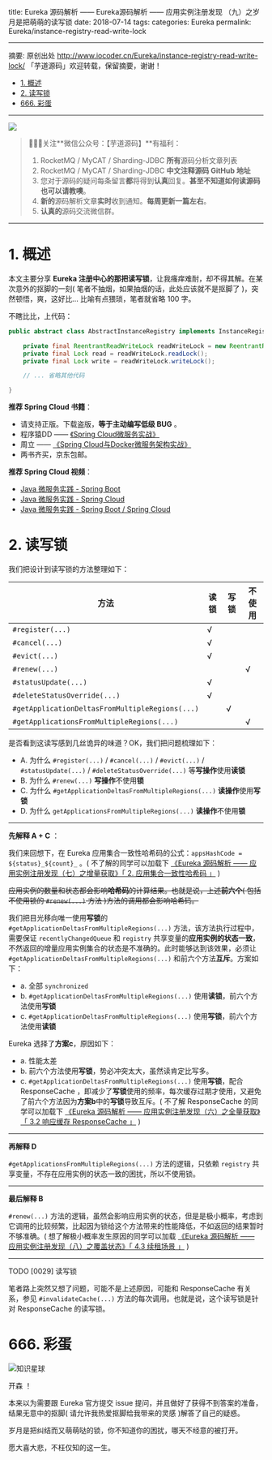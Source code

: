 title: Eureka 源码解析 —— Eureka源码解析 —— 应用实例注册发现 （九）之岁月是把萌萌的读写锁
date: 2018-07-14
tags:
categories: Eureka
permalink: Eureka/instance-registry-read-write-lock

---

摘要: 原创出处 http://www.iocoder.cn/Eureka/instance-registry-read-write-lock/ 「芋道源码」欢迎转载，保留摘要，谢谢！

- [1. 概述](http://www.iocoder.cn/Eureka/instance-registry-read-write-lock/)
- [2. 读写锁](http://www.iocoder.cn/Eureka/instance-registry-read-write-lock/)
- [666. 彩蛋](http://www.iocoder.cn/Eureka/instance-registry-read-write-lock/)

-------

![](http://www.iocoder.cn/images/common/wechat_mp_2017_07_31.jpg)

> 🙂🙂🙂关注**微信公众号：【芋道源码】**有福利：  
> 1. RocketMQ / MyCAT / Sharding-JDBC **所有**源码分析文章列表  
> 2. RocketMQ / MyCAT / Sharding-JDBC **中文注释源码 GitHub 地址**  
> 3. 您对于源码的疑问每条留言**都**将得到**认真**回复。**甚至不知道如何读源码也可以请教噢**。  
> 4. **新的**源码解析文章**实时**收到通知。**每周更新一篇左右**。  
> 5. **认真的**源码交流微信群。

---

# 1. 概述

本文主要分享 **Eureka 注册中心的那把读写锁**，让我瘙痒难耐，却不得其解。在某次意外的抠脚的一刻( 笔者不抽烟，如果抽烟的话，此处应该就不是抠脚了 )，突然顿悟，爽，这好比... 比喻有点猥琐，笔者就省略 100 字。

不瞎比比，上代码：

```Java
public abstract class AbstractInstanceRegistry implements InstanceRegistry {

    private final ReentrantReadWriteLock readWriteLock = new ReentrantReadWriteLock();
    private final Lock read = readWriteLock.readLock();
    private final Lock write = readWriteLock.writeLock();

    // ... 省略其他代码

}
```

**推荐 Spring Cloud 书籍**：

* 请支持正版。下载盗版，**等于主动编写低级 BUG** 。
* 程序猿DD —— [《Spring Cloud微服务实战》](https://union-click.jd.com/jdc?d=505Twi)
* 周立 —— [《Spring Cloud与Docker微服务架构实战》](https://union-click.jd.com/jdc?d=k3sAaK)
* 两书齐买，京东包邮。

**推荐 Spring Cloud 视频**：

* [Java 微服务实践 - Spring Boot](https://segmentfault.com/ls/1650000011063780?r=bPN0Ir)
* [Java 微服务实践 - Spring Cloud](https://segmentfault.com/ls/1650000011386794?r=bPN0Ir)
* [Java 微服务实践 - Spring Boot / Spring Cloud](https://segmentfault.com/ls/1650000011387052?r=bPN0Ir)

# 2. 读写锁

我们把设计到读写锁的方法整理如下：


| 方法 | 读锁 | 写锁 | 不使用 |
| --- | --- | --- | --- |
| `#register(...)`  | √ |  |  |
| `#cancel(...)`  | √ |  |  |
| `#evict(...)`  | √ |  |  |
| `#renew(...)`  |  |  |  √ |
| `#statusUpdate(...)`  | √ |  |  |
| `#deleteStatusOverride(...)`  | √ |  |  |
| `#getApplicationDeltasFromMultipleRegions(...)`  |  | √ |  |
| `#getApplicationsFromMultipleRegions(...)`  |  |  | √ |

是否看到这读写感到几丝诡异的味道？OK，我们把问题梳理如下：

* A. 为什么 `#register(...)` / `#cancel(...)` / `#evict(...)` / `#statusUpdate(...)` / `#deleteStatusOverride(...)` 等**写操作**使用**读锁**
* B. 为什么 `#renew(...)` **写操作**不使用**锁**
* C. 为什么 `#getApplicationDeltasFromMultipleRegions(...)` **读操作**使用**写锁**
* D. 为什么 `getApplicationsFromMultipleRegions(...)` **读操作**不使用**锁**

-------

**先解释 A + C** ：

我们来回想下，在 Eureka 应用集合一致性哈希码的公式：`appsHashCode = ${status}_${count}_` 。( 不了解的同学可以加载下 [《Eureka 源码解析 —— 应用实例注册发现（七）之增量获取》「 2. 应用集合一致性哈希码 」](http://www.iocoder.cn/Eureka/instance-registry-fetch-delta/) )

~~应用实例的数量和状态都会影响**哈希码**的计算结果。也就是说，上述**前六个**( 包括不使用锁的 `#renew(...)` 方法 )方法的调用都会影响哈希码。~~

我们把目光移向唯一使用**写锁**的 `#getApplicationDeltasFromMultipleRegions(...)` 方法，该方法执行过程中，需要保证 `recentlyChangedQueue` 和 `registry` 共享变量的**应用实例的状态一致**，不然返回的增量应用实例集合的状态是不准确的。此时能够达到该效果，必须让 `#getApplicationDeltasFromMultipleRegions(...)` 和前六个方法**互斥**。方案如下：

* a. 全部 `synchronized`
* b. `#getApplicationDeltasFromMultipleRegions(...)` 使用**读锁**，前六个方法使用**写锁**
* c. `#getApplicationDeltasFromMultipleRegions(...)` 使用**写锁**，前六个方法使用**读锁**

Eureka 选择了**方案c**，原因如下：

* a. 性能太差
* b. 前六个方法使用**写锁**，势必冲突太大，虽然读肯定比写多。
* c. `#getApplicationDeltasFromMultipleRegions(...)` 使用**写锁**，配合 ResponseCache ，即减少了**写锁**使用的频率，每次缓存过期才使用，又避免了前六个方法因为**方案b**中的**写锁**导致互斥。( 不了解 ResponseCache 的同学可以加载下 [《Eureka 源码解析 —— 应用实例注册发现（六）之全量获取》「 3.2 响应缓存 ResponseCache 」](hhttp://www.iocoder.cn/Eureka/instance-registry-fetch-all/) )

-------

**再解释 D**

`#getApplicationsFromMultipleRegions(...)` 方法的逻辑，只依赖 `registry` 共享变量，不存在应用实例的状态一致的困扰，所以不使用锁。

-------

**最后解释 B**

`#renew(...)` 方法的逻辑，虽然会影响应用实例的状态，但是是极小概率，考虑到它调用的比较频繁，比起因为锁给这个方法带来的性能降低，不如返回的结果暂时不够准确。( 想了解极小概率发生原因的同学可以加载 [《Eureka 源码解析 —— 应用实例注册发现（八）之覆盖状态》「 4.3 续租场景 」](http://www.iocoder.cn/Eureka/instance-registry-override-status/?self) )

-------

TODO [0029] 读写锁

笔者路上突然又想了问题，可能不是上述原因，可能和 ResponseCache 有关系，参见 `#invalidateCache(...)` 方法的每次调用。也就是说，这个读写锁是针对 ResponseCache 的读写锁。

# 666. 彩蛋

![知识星球](http://www.iocoder.cn/images/Architecture/2017_12_29/01.png)

开森 ！

本来以为需要跟 Eureka 官方提交 issue 提问，并且做好了获得不到答案的准备，结果无意中的抠脚( 请允许我热爱抠脚给我带来的灵感 )解答了自己的疑惑。

岁月是把纠结而又萌萌哒的锁，你不知道你的困扰，哪天不经意的被打开。

愿大喜大悲，不枉仅知的这一生。



